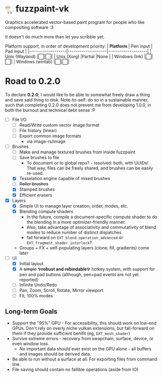 # <a href="#" onclick="return false;"><img src="https://raw.githubusercontent.com/googlefonts/noto-emoji/main/svg/emoji_u1f411.svg" alt="Baa" title="Baa" style="position:relative;bottom: -0.2em;width:1em;"/></a> fuzzpaint-vk

Graphics accelerated vector-based paint program for people who like compositing software :3

It doesn't do much more than let you scribble yet.

Platform support, in order of development priority:
| **Platform**      | Pen input          | Pad input          |
|-------------------|--------------------|--------------------|
| Unix (Wayland)    |:white_large_square:|:white_large_square:|
| Unix (Xorg)       |Partial             |None                 |
| Windows (Ink)     |:white_large_square:|:white_large_square:|
| Windows (wintab)  |:white_large_square:|:white_large_square:|

# Road to **0.2.0**
To declare **0.2.0**, I would like to be able to somewhat freely draw a thing and save said thing to disk. Note-to-self: do so in a sustainable manner, such that completing 0.2.0 does not prevent me from developing 1.0.0, in both the burnout and technical debt sense :P

 - [ ] File I/O
   - [ ] Read/Write custom vector image format
   - [ ] File history (linear)
   - [ ] Export common image formats
     - via image-rs/image
 - [ ] Brushes
   - [ ] Make and manage textured brushes from inside fuzzpaint
   - [ ] Save brushes to file
     - To document or to global repo? - resolved: both, with UUIDs! That way, files can be freely shared, and brushes can be easily re-used.
   - [X] Tesselation engine capable of mixed brushes
   - [ ] ~~Roller brushes~~
   - [X] Stamped brushes
   - [X] Efficient erasers
 - [X] Layers
   - [X] Simple UI to manage layer creation, order, modes, etc.
   - [X] Blending compute shaders
     - In the future, compile a document-specific compute shader to do the blending in a more optimizer-friendly manner.
     - Also, take advantage of associativity and commutativity of blend modes to reduce number of distinct dispatches
     - fall forward on `EXT_blend_operation_advanced` or `EXT_fragment_shader_interlock`?
   - Groups + FX + self-populating layers (clone, fill, gradients) come later
 - [ ] UI
   - [X] Initial layout
   - [X] A ~~simple~~ **✨robust and rebindable✨** hotkey system, with support for
         pen and pad buttons (although, pen+pad events are not yet reported)
   - [ ] Infinite Undo/Redo
   - [ ] Pan, Zoom, Scroll, Rotate, Mirror viewport
   - [ ] Fit, 100% modes

## Long-term Goals
 * Support the "95%" GPU - For accessibility, this should work on low-end GPUs. Don't rely on overly niche vulkan extensions, but fall-forward on them if they provide sufficient benifit (eg, `EXT_mesh_shader`)
 * Survive extreme errors - recovery from swapchain, surface, device, or even window loss.
   * *No* important data should ever exist on the GPU alone - all buffers and images should be derived data.
 * Be able to run without a surface at all. For exporting files from command line.
 * File saving should contain no fallible operations (aside from IO)